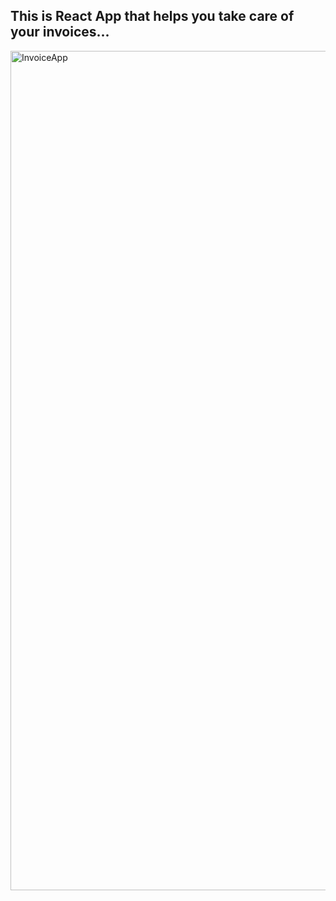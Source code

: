## This is React App that helps you take care of your invoices...
<img width="1343" alt="InvoiceApp" src="https://user-images.githubusercontent.com/81296935/212299563-a2622a0f-e8d2-4934-a330-b87ef4251a09.png">
